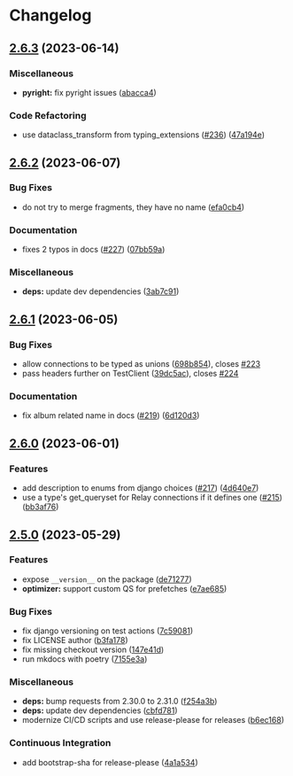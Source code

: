 # Changelog

## [2.6.3](https://github.com/blb-ventures/strawberry-django-plus/compare/v2.6.2...v2.6.3) (2023-06-14)


### Miscellaneous

* **pyright:** fix pyright issues ([abacca4](https://github.com/blb-ventures/strawberry-django-plus/commit/abacca48ae17ec33a86dcc948e8d2d4ed62e0fe0))


### Code Refactoring

* use dataclass_transform from typing_extensions ([#236](https://github.com/blb-ventures/strawberry-django-plus/issues/236)) ([47a194e](https://github.com/blb-ventures/strawberry-django-plus/commit/47a194e07a9aa14dad05dcab42557a92c0a860d2))

## [2.6.2](https://github.com/blb-ventures/strawberry-django-plus/compare/v2.6.1...v2.6.2) (2023-06-07)


### Bug Fixes

* do not try to merge fragments, they have no name ([efa0cb4](https://github.com/blb-ventures/strawberry-django-plus/commit/efa0cb4c4cacc24b4cd4091cb5b1cce203bc7a78))


### Documentation

* fixes 2 typos in docs ([#227](https://github.com/blb-ventures/strawberry-django-plus/issues/227)) ([07bb59a](https://github.com/blb-ventures/strawberry-django-plus/commit/07bb59a48586e5737fc7b725e414c7461bdaaebb))


### Miscellaneous

* **deps:** update dev dependencies ([3ab7c91](https://github.com/blb-ventures/strawberry-django-plus/commit/3ab7c91b2431515b00d025cc2d8cf57efd989884))

## [2.6.1](https://github.com/blb-ventures/strawberry-django-plus/compare/v2.6.0...v2.6.1) (2023-06-05)


### Bug Fixes

* allow connections to be typed as unions ([698b854](https://github.com/blb-ventures/strawberry-django-plus/commit/698b854b03ba58eaa3af84074ca6504732bf52d9)), closes [#223](https://github.com/blb-ventures/strawberry-django-plus/issues/223)
* pass headers further on TestClient ([39dc5ac](https://github.com/blb-ventures/strawberry-django-plus/commit/39dc5acb1c64c45bffc07653a0ce5e0ce3f45b13)), closes [#224](https://github.com/blb-ventures/strawberry-django-plus/issues/224)


### Documentation

* fix album related name in docs ([#219](https://github.com/blb-ventures/strawberry-django-plus/issues/219)) ([6d120d3](https://github.com/blb-ventures/strawberry-django-plus/commit/6d120d3eb445d16bd24663c05fdf7471d14e38e2))

## [2.6.0](https://github.com/blb-ventures/strawberry-django-plus/compare/v2.5.0...v2.6.0) (2023-06-01)


### Features

* add description to enums from django choices ([#217](https://github.com/blb-ventures/strawberry-django-plus/issues/217)) ([4d640e7](https://github.com/blb-ventures/strawberry-django-plus/commit/4d640e7d5cb05ed9bac79743e291121d2a9e56fa))
* use a type's get_queryset for Relay connections if it defines one ([#215](https://github.com/blb-ventures/strawberry-django-plus/issues/215)) ([bb3af76](https://github.com/blb-ventures/strawberry-django-plus/commit/bb3af7675a175fc3b85eedef54464198d38613da))

## [2.5.0](https://github.com/blb-ventures/strawberry-django-plus/compare/v2.4.2...v2.5.0) (2023-05-29)


### Features

* expose `__version__` on the package ([de71277](https://github.com/blb-ventures/strawberry-django-plus/commit/de71277624f6537e3ad0a1552f12718cadba2e4d))
* **optimizer:** support custom QS for prefetches ([e7ae685](https://github.com/blb-ventures/strawberry-django-plus/commit/e7ae6855a62f882ce979dcc8368701ebe88f9c80))


### Bug Fixes

* fix django versioning on test actions ([7c59081](https://github.com/blb-ventures/strawberry-django-plus/commit/7c59081c954ecdba72ae1d6b204d710282d8f3ff))
* fix LICENSE author ([b3fa178](https://github.com/blb-ventures/strawberry-django-plus/commit/b3fa178978dfad7004f50f73f59e761dfbf1c100))
* fix missing checkout version ([147e41d](https://github.com/blb-ventures/strawberry-django-plus/commit/147e41d7063fdda01913810f79c51edaada2e868))
* run mkdocs with poetry ([7155e3a](https://github.com/blb-ventures/strawberry-django-plus/commit/7155e3aaa646d13612fc3754c0c1ce5bd8813669))


### Miscellaneous

* **deps:** bump requests from 2.30.0 to 2.31.0 ([f254a3b](https://github.com/blb-ventures/strawberry-django-plus/commit/f254a3b567b8953c5ef9350d77f4fa58e6eefd8c))
* **deps:** update dev dependencies ([cbfd781](https://github.com/blb-ventures/strawberry-django-plus/commit/cbfd78168bfee0966f9e018700b12216be13518f))
* modernize CI/CD scripts and use release-please for releases ([b6ec168](https://github.com/blb-ventures/strawberry-django-plus/commit/b6ec16879078379a88f68a6ec8633cf02e78c296))


### Continuous Integration

* add bootstrap-sha for release-please ([4a1a534](https://github.com/blb-ventures/strawberry-django-plus/commit/4a1a534fa6dbe6a119b2d89c6728f7808c5f78fc))
